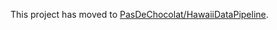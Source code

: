 This project has moved to [PasDeChocolat/HawaiiDataPipeline](https://github.com/PasDeChocolat/HawaiiDataPipeline).